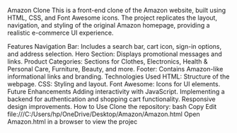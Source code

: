 Amazon Clone
This is a front-end clone of the Amazon website, built using HTML, CSS, and Font Awesome icons. The project replicates the layout, navigation, and styling of the original Amazon homepage, providing a realistic e-commerce UI experience.

Features
Navigation Bar: Includes a search bar, cart icon, sign-in options, and address selection.
Hero Section: Displays promotional messages and links.
Product Categories: Sections for Clothes, Electronics, Health & Personal Care, Furniture, Beauty, and more.
Footer: Contains Amazon-like informational links and branding.
Technologies Used
HTML: Structure of the webpage.
CSS: Styling and layout.
Font Awesome: Icons for UI elements.
Future Enhancements
Adding interactivity with JavaScript.
Implementing a backend for authentication and shopping cart functionality.
Responsive design improvements.
How to Use
Clone the repository:
bash
Copy
Edit
file:///C:/Users/hp/OneDrive/Desktop/Amazon/Amazon.html
Open Amazon.html in a browser to view the projec
